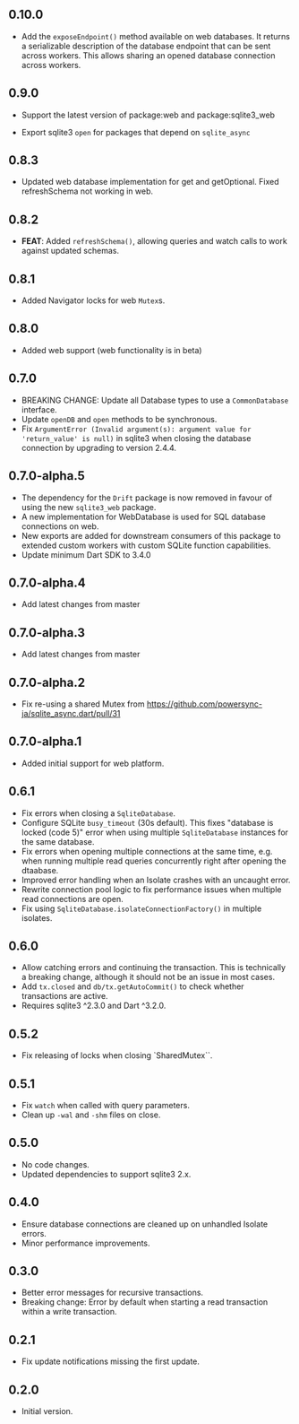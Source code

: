## 0.10.0

- Add the `exposeEndpoint()` method available on web databases. It returns a serializable
  description of the database endpoint that can be sent across workers.
  This allows sharing an opened database connection across workers.

## 0.9.0

 - Support the latest version of package:web and package:sqlite3_web

 - Export sqlite3 `open` for packages that depend on `sqlite_async`

## 0.8.3

 - Updated web database implementation for get and getOptional. Fixed refreshSchema not working in web.

## 0.8.2

- **FEAT**: Added `refreshSchema()`, allowing queries and watch calls to work against updated schemas.

## 0.8.1

- Added Navigator locks for web `Mutex`s.

## 0.8.0

- Added web support (web functionality is in beta)

## 0.7.0

- BREAKING CHANGE: Update all Database types to use a `CommonDatabase` interface.
- Update `openDB` and `open` methods to be synchronous.
- Fix `ArgumentError (Invalid argument(s): argument value for 'return_value' is null)` in sqlite3 when closing the database connection by upgrading to version 2.4.4.

## 0.7.0-alpha.5

- The dependency for the `Drift` package is now removed in favour of using the new `sqlite3_web` package.
- A new implementation for WebDatabase is used for SQL database connections on web.
- New exports are added for downstream consumers of this package to extended custom workers with custom SQLite function capabilities.
- Update minimum Dart SDK to 3.4.0

## 0.7.0-alpha.4

- Add latest changes from master

## 0.7.0-alpha.3

- Add latest changes from master

## 0.7.0-alpha.2

- Fix re-using a shared Mutex from <https://github.com/powersync-ja/sqlite_async.dart/pull/31>

## 0.7.0-alpha.1

- Added initial support for web platform.

## 0.6.1

- Fix errors when closing a `SqliteDatabase`.
- Configure SQLite `busy_timeout` (30s default). This fixes "database is locked (code 5)" error when using multiple `SqliteDatabase` instances for the same database.
- Fix errors when opening multiple connections at the same time, e.g. when running multiple read queries concurrently
  right after opening the dtaabase.
- Improved error handling when an Isolate crashes with an uncaught error.
- Rewrite connection pool logic to fix performance issues when multiple read connections are open.
- Fix using `SqliteDatabase.isolateConnectionFactory()` in multiple isolates.

## 0.6.0

- Allow catching errors and continuing the transaction. This is technically a breaking change, although it should not be an issue in most cases.
- Add `tx.closed` and `db/tx.getAutoCommit()` to check whether transactions are active.
- Requires sqlite3 ^2.3.0 and Dart ^3.2.0.

## 0.5.2

- Fix releasing of locks when closing `SharedMutex``.

## 0.5.1

- Fix `watch` when called with query parameters.
- Clean up `-wal` and `-shm` files on close.

## 0.5.0

- No code changes.
- Updated dependencies to support sqlite3 2.x.

## 0.4.0

- Ensure database connections are cleaned up on unhandled Isolate errors.
- Minor performance improvements.

## 0.3.0

- Better error messages for recursive transactions.
- Breaking change: Error by default when starting a read transaction within a write transaction.

## 0.2.1

- Fix update notifications missing the first update.

## 0.2.0

- Initial version.
